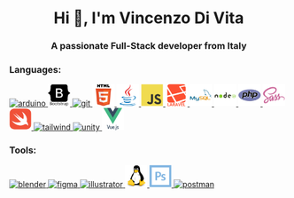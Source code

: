 <h1 align="center">Hi 👋, I'm Vincenzo Di Vita</h1>
<h3 align="center">A passionate Full-Stack developer from Italy</h3>

<h3 align="left">Languages:</h3>
<p align="left">
    <a
        href="https://www.arduino.cc/"
        target="_blank"
        rel="noreferrer"
    >
        <img 
            src="https://cdn.worldvectorlogo.com/logos/arduino-1.svg"
            alt="arduino"
            width="40"
            height="40"
        /> 
    </a>
    <a
        href="https://getbootstrap.com"
        target="_blank"
        rel="noreferrer"
    >
        <img 
            src="https://raw.githubusercontent.com/devicons/devicon/master/icons/bootstrap/bootstrap-plain-wordmark.svg"
            alt="bootstrap"
            width="40"
            height="40"
        /> 
    </a>
    <a
        href="https://git-scm.com/"
        target="_blank"
        rel="noreferrer"
    >
        <img 
            src="https://www.vectorlogo.zone/logos/git-scm/git-scm-icon.svg"
            alt="git"
            width="40"
            height="40"
        /> 
    </a>
    <a
        href="https://www.w3.org/html/"
        target="_blank"
        rel="noreferrer"
    >
        <img 
            src="https://raw.githubusercontent.com/devicons/devicon/master/icons/html5/html5-original-wordmark.svg"
            alt="html5"
            width="40"
            height="40"
        /> 
    </a>
    <a
        href="https://www.java.com"
        target="_blank"
        rel="noreferrer"
    >
        <img 
            src="https://raw.githubusercontent.com/devicons/devicon/master/icons/java/java-original.svg"
            alt="java"
            width="40"
            height="40"
        /> 
    </a>
    <a
        href="https://developer.mozilla.org/en-US/docs/Web/JavaScript"
        target="_blank"
        rel="noreferrer"
    >
        <img 
            src="https://raw.githubusercontent.com/devicons/devicon/master/icons/javascript/javascript-original.svg"
            alt="javascript"
            width="40"
            height="40"
        /> 
    </a>
    <a
        href="https://laravel.com/"
        target="_blank"
        rel="noreferrer"
    >
        <img 
            src="https://raw.githubusercontent.com/devicons/devicon/master/icons/laravel/laravel-plain-wordmark.svg"
            alt="laravel"
            width="40"
            height="40"
        /> 
    </a>
    <a
        href="https://www.mysql.com/"
        target="_blank"
        rel="noreferrer"
    >
        <img 
            src="https://raw.githubusercontent.com/devicons/devicon/master/icons/mysql/mysql-original-wordmark.svg"
            alt="mysql"
            width="40"
            height="40"
        /> 
    </a>
    <a
        href="https://nodejs.org"
        target="_blank"
        rel="noreferrer"
    >
        <img 
            src="https://raw.githubusercontent.com/devicons/devicon/master/icons/nodejs/nodejs-original-wordmark.svg"
            alt="nodejs"
            width="40"
            height="40"
        /> 
    </a>
    <a
        href="https://www.php.net"
        target="_blank"
        rel="noreferrer"
    >
        <img 
            src="https://raw.githubusercontent.com/devicons/devicon/master/icons/php/php-original.svg"
            alt="php"
            width="40"
            height="40"
        /> 
    </a>
    <a
        href="https://sass-lang.com"
        target="_blank"
        rel="noreferrer"
    >
        <img 
            src="https://raw.githubusercontent.com/devicons/devicon/master/icons/sass/sass-original.svg"
            alt="sass"
            width="40"
            height="40"
        /> 
    </a>
    <a
        href="https://developer.apple.com/swift/"
        target="_blank"
        rel="noreferrer"
    >
        <img 
            src="https://raw.githubusercontent.com/devicons/devicon/master/icons/swift/swift-original.svg"
            alt="swift"
            width="40"
            height="40"
        /> 
    </a>
    <a
        href="https://tailwindcss.com/"
        target="_blank"
        rel="noreferrer"
    >
        <img 
            src="https://www.vectorlogo.zone/logos/tailwindcss/tailwindcss-icon.svg"
            alt="tailwind"
            width="40"
            height="40"
        /> 
    </a>
    <a
        href="https://unity.com/"
        target="_blank"
        rel="noreferrer"
    >
        <img 
            src="https://www.vectorlogo.zone/logos/unity3d/unity3d-icon.svg"
            alt="unity"
            width="40"
            height="40"
        /> 
    </a>
    <a
        href="https://vuejs.org/"
        target="_blank"
        rel="noreferrer"
    >
        <img 
            src="https://raw.githubusercontent.com/devicons/devicon/master/icons/vuejs/vuejs-original-wordmark.svg"
            alt="vuejs"
            width="40"
            height="40"
        /> 
    </a> 
</p>
<h3 align="left">Tools:</h3>
<p align="left">
    <a
        href="https://www.blender.org/"
        target="_blank"
        rel="noreferrer"
    >
        <img 
            src="https://download.blender.org/branding/community/blender_community_badge_white.svg"
            alt="blender"
            width="40"
            height="40"
        /> 
    </a>
    <a
        href="https://www.figma.com/"
        target="_blank"
        rel="noreferrer"
    >
        <img 
            src="https://www.vectorlogo.zone/logos/figma/figma-icon.svg"
            alt="figma"
            width="40"
            height="40"
        /> 
    </a>
    <a
        href="https://www.adobe.com/in/products/illustrator.html"
        target="_blank"
        rel="noreferrer"
    >
        <img 
            src="https://www.vectorlogo.zone/logos/adobe_illustrator/adobe_illustrator-icon.svg"
            alt="illustrator"
            width="40"
            height="40"
        /> 
    </a>
    <a
        href="https://www.linux.org/"
        target="_blank"
        rel="noreferrer"
    >
        <img 
            src="https://raw.githubusercontent.com/devicons/devicon/master/icons/linux/linux-original.svg"
            alt="linux"
            width="40"
            height="40"
        /> 
    </a>
    <a
        href="https://www.photoshop.com/en"
        target="_blank"
        rel="noreferrer"
    >
        <img 
            src="https://raw.githubusercontent.com/devicons/devicon/master/icons/photoshop/photoshop-line.svg"
            alt="photoshop"
            width="40"
            height="40"
        /> 
    </a>
    <a
        href="https://postman.com"
        target="_blank"
        rel="noreferrer"
    >
        <img 
            src="https://www.vectorlogo.zone/logos/getpostman/getpostman-icon.svg"
            alt="postman"
            width="40"
            height="40"
        /> 
    </a>
</p>
